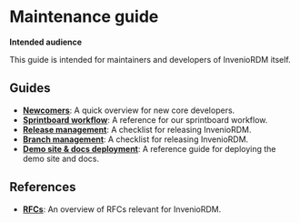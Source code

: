 # Maintenance guide

**Intended audience**

This guide is intended for maintainers and developers of InvenioRDM itself.

## Guides

- **[Newcomers](newcomers.md)**: A quick overview for new core developers.
- **[Sprintboard workflow](board-workflow.md)**: A reference for our sprintboard workflow.
- **[Release management](release-management.md)**: A checklist for releasing InvenioRDM.
- **[Branch management](branch-management.md)**: A checklist for releasing InvenioRDM.
- **[Demo site & docs deployment](demosite.md)**: A reference guide for deploying the demo site and docs.

## References

- **[RFCs](rfcs.md)**: An overview of RFCs relevant for InvenioRDM.
